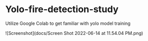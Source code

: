 # Yolo-fire-detection-study
Utilize Google Colab to get familiar with yolo model training

![Screenshot](docs/Screen Shot 2022-06-14 at 11.54.04 PM.png)
